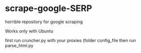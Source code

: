 # scrape-google-SERP
horrible repository for google scraping

Works only with Ubuntu

first run cruncher.py with your proxies (folder config_file
then run parse_html.py
